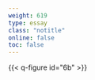 ```yaml
---
weight: 619
type: essay
class: "notitle"
online: false
toc: false
---
```


{{< q-figure id="6b" >}}
